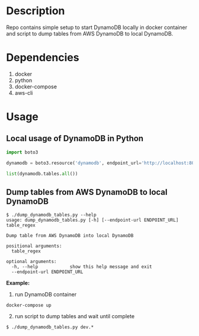 # Description
Repo contains simple setup to start DynamoDB locally in docker container and script to dump tables from AWS DynamoDB to local DynamoDB.  

# Dependencies
1. docker
2. python
3. docker-compose
4. aws-cli


# Usage
## Local usage of DynamoDB in Python
```python
import boto3                                                                                                    

dynamodb = boto3.resource('dynamodb', endpoint_url='http://localhost:8001')                                     

list(dynamodb.tables.all())                                                                                     
```

## Dump tables from AWS DynamoDB to local DynamoDB
```
$ ./dump_dynamodb_tables.py --help
usage: dump_dynamodb_tables.py [-h] [--endpoint-url ENDPOINT_URL] table_regex

Dump table from AWS DynamoDB into local DynamoDB

positional arguments:
  table_regex

optional arguments:
  -h, --help            show this help message and exit
  --endpoint-url ENDPOINT_URL

```

**Example:**
1. run DynamoDB container
```
docker-compose up
```
2. run script to dump tables and wait until complete
```
$ ./dump_dynamodb_tables.py dev.*
```
